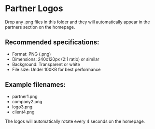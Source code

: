 # Partner Logos

Drop any .png files in this folder and they will automatically appear in the partners section on the homepage.

## Recommended specifications:
- Format: PNG (.png)
- Dimensions: 240x120px (2:1 ratio) or similar
- Background: Transparent or white
- File size: Under 100KB for best performance

## Example filenames:
- partner1.png
- company2.png
- logo3.png
- client4.png

The logos will automatically rotate every 4 seconds on the homepage.